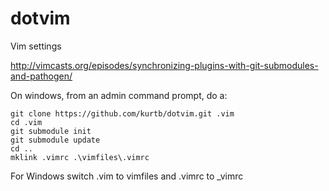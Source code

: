 dotvim
======

Vim settings

http://vimcasts.org/episodes/synchronizing-plugins-with-git-submodules-and-pathogen/

On windows, from an admin command prompt, do a:

```Batchfile
git clone https://github.com/kurtb/dotvim.git .vim
cd .vim
git submodule init
git submodule update
cd ..
mklink .vimrc .\vimfiles\.vimrc
```

For Windows switch .vim to vimfiles and .vimrc to _vimrc
